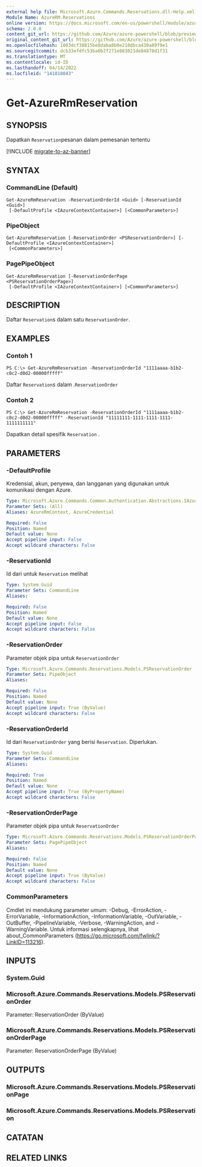 ```yaml
---
external help file: Microsoft.Azure.Commands.Reservations.dll-Help.xml
Module Name: AzureRM.Reservations
online version: https://docs.microsoft.com/en-us/powershell/module/azurerm.reservations/get-azurermreservation
schema: 2.0.0
content_git_url: https://github.com/Azure/azure-powershell/blob/preview/src/ResourceManager/Reservations/Commands.Reservations/help/Get-AzureRmReservation.md
original_content_git_url: https://github.com/Azure/azure-powershell/blob/preview/src/ResourceManager/Reservations/Commands.Reservations/help/Get-AzureRmReservation.md
ms.openlocfilehash: 1003dcf38815be8daba8b0e218dbca430a89f9e1
ms.sourcegitcommit: dcb33efdfc53ba0b2f271e883021de84878d1f31
ms.translationtype: MT
ms.contentlocale: id-ID
ms.lasthandoff: 04/14/2022
ms.locfileid: "141818043"
---
```

# Get-AzureRmReservation

## SYNOPSIS
Dapatkan `Reservation`pesanan dalam pemesanan tertentu

[!INCLUDE [migrate-to-az-banner](../../includes/migrate-to-az-banner.md)]

## SYNTAX

### CommandLine (Default)
```
Get-AzureRmReservation -ReservationOrderId <Guid> [-ReservationId <Guid>]
 [-DefaultProfile <IAzureContextContainer>] [<CommonParameters>]
```

### PipeObject
```
Get-AzureRmReservation [-ReservationOrder <PSReservationOrder>] [-DefaultProfile <IAzureContextContainer>]
 [<CommonParameters>]
```

### PagePipeObject
```
Get-AzureRmReservation [-ReservationOrderPage <PSReservationOrderPage>]
 [-DefaultProfile <IAzureContextContainer>] [<CommonParameters>]
```

## DESCRIPTION
Daftar `Reservation`s dalam satu `ReservationOrder`.

## EXAMPLES

### Contoh 1
```
PS C:\> Get-AzureRmReservation -ReservationOrderId "1111aaaa-b1b2-c0c2-d0d2-00000fffff"
```

Daftar `Reservation`s dalam .`ReservationOrder`

### Contoh 2
```
PS C:\> Get-AzureRmReservation -ReservationOrderId "1111aaaa-b1b2-c0c2-d0d2-00000fffff" -ReservationId "11111111-1111-1111-1111-1111111111"
```

Dapatkan detail spesifik `Reservation` .

## PARAMETERS

### -DefaultProfile
Kredensial, akun, penyewa, dan langganan yang digunakan untuk komunikasi dengan Azure.

```yaml
Type: Microsoft.Azure.Commands.Common.Authentication.Abstractions.IAzureContextContainer
Parameter Sets: (All)
Aliases: AzureRmContext, AzureCredential

Required: False
Position: Named
Default value: None
Accept pipeline input: False
Accept wildcard characters: False
```

### -ReservationId
Id dari untuk `Reservation` melihat

```yaml
Type: System.Guid
Parameter Sets: CommandLine
Aliases:

Required: False
Position: Named
Default value: None
Accept pipeline input: False
Accept wildcard characters: False
```

### -ReservationOrder
Parameter objek pipa untuk `ReservationOrder`

```yaml
Type: Microsoft.Azure.Commands.Reservations.Models.PSReservationOrder
Parameter Sets: PipeObject
Aliases:

Required: False
Position: Named
Default value: None
Accept pipeline input: True (ByValue)
Accept wildcard characters: False
```

### -ReservationOrderId
Id dari `ReservationOrder` yang berisi `Reservation`. Diperlukan.

```yaml
Type: System.Guid
Parameter Sets: CommandLine
Aliases:

Required: True
Position: Named
Default value: None
Accept pipeline input: True (ByPropertyName)
Accept wildcard characters: False
```

### -ReservationOrderPage
Parameter objek pipa untuk `ReservationOrder`

```yaml
Type: Microsoft.Azure.Commands.Reservations.Models.PSReservationOrderPage
Parameter Sets: PagePipeObject
Aliases:

Required: False
Position: Named
Default value: None
Accept pipeline input: True (ByValue)
Accept wildcard characters: False
```

### CommonParameters
Cmdlet ini mendukung parameter umum: -Debug, -ErrorAction, -ErrorVariable, -InformationAction, -InformationVariable, -OutVariable, -OutBuffer, -PipelineVariable, -Verbose, -WarningAction, and -WarningVariable. Untuk informasi selengkapnya, lihat about_CommonParameters (https://go.microsoft.com/fwlink/?LinkID=113216).

## INPUTS

### System.Guid

### Microsoft.Azure.Commands.Reservations.Models.PSReservationOrder
Parameter: ReservationOrder (ByValue)

### Microsoft.Azure.Commands.Reservations.Models.PSReservationOrderPage
Parameter: ReservationOrderPage (ByValue)

## OUTPUTS

### Microsoft.Azure.Commands.Reservations.Models.PSReservationPage

### Microsoft.Azure.Commands.Reservations.Models.PSReservation

## CATATAN

## RELATED LINKS
